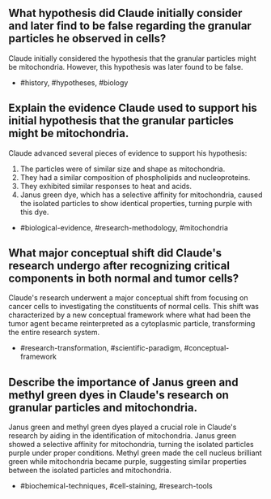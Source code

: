 ## What hypothesis did Claude initially consider and later find to be false regarding the granular particles he observed in cells?

Claude initially considered the hypothesis that the granular particles might be mitochondria. However, this hypothesis was later found to be false.

- #history, #hypotheses, #biology

## Explain the evidence Claude used to support his initial hypothesis that the granular particles might be mitochondria.

Claude advanced several pieces of evidence to support his hypothesis:
1. The particles were of similar size and shape as mitochondria.
2. They had a similar composition of phospholipids and nucleoproteins.
3. They exhibited similar responses to heat and acids.
4. Janus green dye, which has a selective affinity for mitochondria, caused the isolated particles to show identical properties, turning purple with this dye.

- #biological-evidence, #research-methodology, #mitochondria

## What major conceptual shift did Claude's research undergo after recognizing critical components in both normal and tumor cells?

Claude's research underwent a major conceptual shift from focusing on cancer cells to investigating the constituents of normal cells. This shift was characterized by a new conceptual framework where what had been the tumor agent became reinterpreted as a cytoplasmic particle, transforming the entire research system.

- #research-transformation, #scientific-paradigm, #conceptual-framework

## Describe the importance of Janus green and methyl green dyes in Claude's research on granular particles and mitochondria.

Janus green and methyl green dyes played a crucial role in Claude's research by aiding in the identification of mitochondria. Janus green showed a selective affinity for mitochondria, turning the isolated particles purple under proper conditions. Methyl green made the cell nucleus brilliant green while mitochondria became purple, suggesting similar properties between the isolated particles and mitochondria.

- #biochemical-techniques, #cell-staining, #research-tools